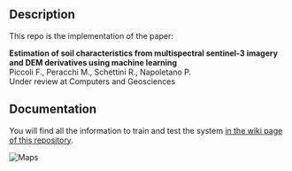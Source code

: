 ## Description

This repo is the implementation of the paper:

**Estimation of soil characteristics from multispectral sentinel-3 imagery and DEM derivatives using machine learning**
<br>
Piccoli F., Peracchi M., Schettini R., Napoletano P.
<br>
Under review at Computers and Geosciences


## Documentation

You will find all the information to train and test the system [in the wiki page of this repository](https://github.com/dros1986/soil-characteristics-estimation-from-sentinel-3/wiki).


![Maps](res/maps.png)

